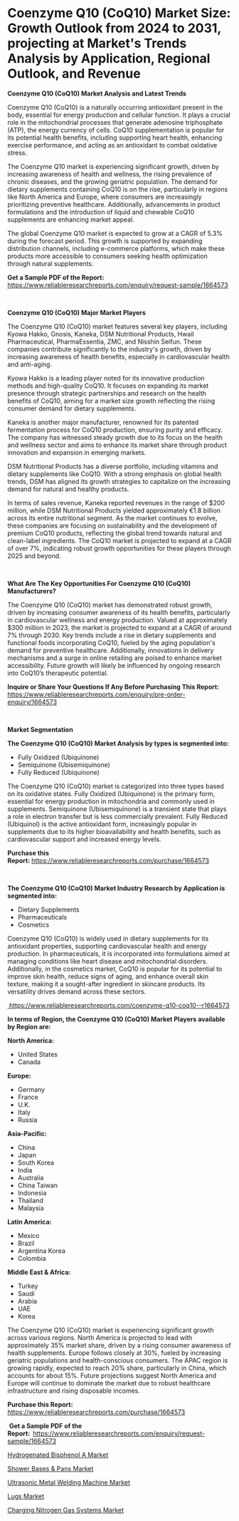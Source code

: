 <p><h1>Coenzyme Q10 (CoQ10) Market Size: Growth Outlook from 2024 to 2031, projecting at Market's Trends Analysis by Application, Regional Outlook, and Revenue</h1></p><p><strong>Coenzyme Q10 (CoQ10) Market Analysis and Latest Trends</strong></p>
<p><p>Coenzyme Q10 (CoQ10) is a naturally occurring antioxidant present in the body, essential for energy production and cellular function. It plays a crucial role in the mitochondrial processes that generate adenosine triphosphate (ATP), the energy currency of cells. CoQ10 supplementation is popular for its potential health benefits, including supporting heart health, enhancing exercise performance, and acting as an antioxidant to combat oxidative stress.</p><p>The Coenzyme Q10 market is experiencing significant growth, driven by increasing awareness of health and wellness, the rising prevalence of chronic diseases, and the growing geriatric population. The demand for dietary supplements containing CoQ10 is on the rise, particularly in regions like North America and Europe, where consumers are increasingly prioritizing preventive healthcare. Additionally, advancements in product formulations and the introduction of liquid and chewable CoQ10 supplements are enhancing market appeal.</p><p>The global Coenzyme Q10 market is expected to grow at a CAGR of 5.3% during the forecast period. This growth is supported by expanding distribution channels, including e-commerce platforms, which make these products more accessible to consumers seeking health optimization through natural supplements.</p></p>
<p><strong>Get a Sample PDF of the Report:&nbsp;</strong> <a href="https://www.reliableresearchreports.com/enquiry/request-sample/1664573?utm_campaign=24&utm_medium=2&utm_source=Github&utm_content=ia&utm_term=16122024&utm_id=coenzyme-q10-coq10">https://www.reliableresearchreports.com/enquiry/request-sample/1664573</a></p>
<p>&nbsp;</p>
<p><strong>Coenzyme Q10 (CoQ10) Major Market Players</strong></p>
<p><p>The Coenzyme Q10 (CoQ10) market features several key players, including Kyowa Hakko, Gnosis, Kaneka, DSM Nutritional Products, Hwail Pharmaceutical, PharmaEssentia, ZMC, and Nisshin Seifun. These companies contribute significantly to the industry's growth, driven by increasing awareness of health benefits, especially in cardiovascular health and anti-aging.</p><p>Kyowa Hakko is a leading player noted for its innovative production methods and high-quality CoQ10. It focuses on expanding its market presence through strategic partnerships and research on the health benefits of CoQ10, aiming for a market size growth reflecting the rising consumer demand for dietary supplements.</p><p>Kaneka is another major manufacturer, renowned for its patented fermentation process for CoQ10 production, ensuring purity and efficacy. The company has witnessed steady growth due to its focus on the health and wellness sector and aims to enhance its market share through product innovation and expansion in emerging markets.</p><p>DSM Nutritional Products has a diverse portfolio, including vitamins and dietary supplements like CoQ10. With a strong emphasis on global health trends, DSM has aligned its growth strategies to capitalize on the increasing demand for natural and healthy products. </p><p>In terms of sales revenue, Kaneka reported revenues in the range of $200 million, while DSM Nutritional Products yielded approximately €1.8 billion across its entire nutritional segment. As the market continues to evolve, these companies are focusing on sustainability and the development of premium CoQ10 products, reflecting the global trend towards natural and clean-label ingredients. The CoQ10 market is projected to expand at a CAGR of over 7%, indicating robust growth opportunities for these players through 2025 and beyond.</p></p>
<p>&nbsp;</p>
<p><strong>What Are The Key Opportunities For Coenzyme Q10 (CoQ10) Manufacturers?</strong></p>
<p><p>The Coenzyme Q10 (CoQ10) market has demonstrated robust growth, driven by increasing consumer awareness of its health benefits, particularly in cardiovascular wellness and energy production. Valued at approximately $300 million in 2023, the market is projected to expand at a CAGR of around 7% through 2030. Key trends include a rise in dietary supplements and functional foods incorporating CoQ10, fueled by the aging population's demand for preventive healthcare. Additionally, innovations in delivery mechanisms and a surge in online retailing are poised to enhance market accessibility. Future growth will likely be influenced by ongoing research into CoQ10’s therapeutic potential.</p></p>
<p><strong>Inquire or Share Your Questions If Any Before Purchasing This Report:</strong> <a href="https://www.reliableresearchreports.com/enquiry/pre-order-enquiry/1664573?utm_campaign=24&utm_medium=2&utm_source=Github&utm_content=ia&utm_term=16122024&utm_id=coenzyme-q10-coq10">https://www.reliableresearchreports.com/enquiry/pre-order-enquiry/1664573</a></p>
<p>&nbsp;</p>
<p><strong>Market Segmentation</strong></p>
<p><strong>The Coenzyme Q10 (CoQ10) Market Analysis by types is segmented into:</strong></p>
<p><ul><li>Fully Oxidized (Ubiquinone)</li><li>Semiquinone (Ubisemiquinone)</li><li>Fully Reduced (Ubiquinone)</li></ul></p>
<p><p>The Coenzyme Q10 (CoQ10) market is categorized into three types based on its oxidative states. Fully Oxidized (Ubiquinone) is the primary form, essential for energy production in mitochondria and commonly used in supplements. Semiquinone (Ubisemiquinone) is a transient state that plays a role in electron transfer but is less commercially prevalent. Fully Reduced (Ubiquinol) is the active antioxidant form, increasingly popular in supplements due to its higher bioavailability and health benefits, such as cardiovascular support and increased energy levels.</p></p>
<p><strong>Purchase this Report:&nbsp;</strong><a href="https://www.reliableresearchreports.com/purchase/1664573?utm_campaign=24&utm_medium=2&utm_source=Github&utm_content=ia&utm_term=16122024&utm_id=coenzyme-q10-coq10">https://www.reliableresearchreports.com/purchase/1664573</a></p>
<p>&nbsp;</p>
<p><strong>The Coenzyme Q10 (CoQ10) Market Industry Research by Application is segmented into:</strong></p>
<p><ul><li>Dietary Supplements</li><li>Pharmaceuticals</li><li>Cosmetics</li></ul></p>
<p><p>Coenzyme Q10 (CoQ10) is widely used in dietary supplements for its antioxidant properties, supporting cardiovascular health and energy production. In pharmaceuticals, it is incorporated into formulations aimed at managing conditions like heart disease and mitochondrial disorders. Additionally, in the cosmetics market, CoQ10 is popular for its potential to improve skin health, reduce signs of aging, and enhance overall skin texture, making it a sought-after ingredient in skincare products. Its versatility drives demand across these sectors.</p></p>
<p><a href="https://www.reliableresearchreports.com/coenzyme-q10-coq10--r1664573?utm_campaign=24&utm_medium=2&utm_source=Github&utm_content=ia&utm_term=16122024&utm_id=coenzyme-q10-coq10">&nbsp;https://www.reliableresearchreports.com/coenzyme-q10-coq10--r1664573</a></p>
<p><strong>In terms of Region, the Coenzyme Q10 (CoQ10) Market Players available by Region are:</strong></p>
<p>
    <p> <strong> North America: </strong>
        <ul>
            <li>United States</li>
            <li>Canada</li>
        </ul>
        </p> 
    <p> <strong> Europe: </strong>
        <ul>
            <li>Germany</li>
            <li>France</li>
            <li>U.K.</li>
            <li>Italy</li>
            <li>Russia</li>
        </ul>
        </p> 
    <p> <strong> Asia-Pacific: </strong>
        <ul>
            <li>China</li>
            <li>Japan</li>
            <li>South Korea</li>
            <li>India</li>
            <li>Australia</li>
            <li>China Taiwan</li>
            <li>Indonesia</li>
            <li>Thailand</li>
            <li>Malaysia</li>
        </ul>
        </p> 
    <p> <strong> Latin America: </strong>
        <ul>
            <li>Mexico</li>
            <li>Brazil</li>
            <li>Argentina Korea</li>
            <li>Colombia</li>
        </ul>
        </p> 
    <p> <strong> Middle East & Africa: </strong>
        <ul>
            <li>Turkey</li>
            <li>Saudi</li>
            <li>Arabia</li>
            <li>UAE</li>
            <li>Korea</li>
        </ul>
    </p>
    </p>
<p><p>The Coenzyme Q10 (CoQ10) market is experiencing significant growth across various regions. North America is projected to lead with approximately 35% market share, driven by a rising consumer awareness of health supplements. Europe follows closely at 30%, fueled by increasing geriatric populations and health-conscious consumers. The APAC region is growing rapidly, expected to reach 20% share, particularly in China, which accounts for about 15%. Future projections suggest North America and Europe will continue to dominate the market due to robust healthcare infrastructure and rising disposable incomes.</p></p>
<p><strong>Purchase this Report: </strong><a href="https://www.reliableresearchreports.com/purchase/1664573?utm_campaign=24&utm_medium=2&utm_source=Github&utm_content=ia&utm_term=16122024&utm_id=coenzyme-q10-coq10">https://www.reliableresearchreports.com/purchase/1664573</a></p>
<p>&nbsp;<strong>Get a Sample PDF of the Report:&nbsp;&nbsp;</strong><a href="https://www.reliableresearchreports.com/enquiry/request-sample/1664573?utm_campaign=24&utm_medium=2&utm_source=Github&utm_content=ia&utm_term=16122024&utm_id=coenzyme-q10-coq10">https://www.reliableresearchreports.com/enquiry/request-sample/1664573</a></p>
<p><strong></strong></p>
<p><p><a href="https://www.linkedin.com/pulse/hydrogenated-bisphenol-market-size-growth-analysis-2024-2031-ssvne?utm_campaign=24&utm_medium=2&utm_source=Github&utm_content=ia&utm_term=16122024&utm_id=coenzyme-q10-coq10">Hydrogenated Bisphenol A Market</a></p><p><a href="https://www.linkedin.com/pulse/in-depth-shower-bases-pans-market-report-growth-evaluation-unoxe?utm_campaign=24&utm_medium=2&utm_source=Github&utm_content=ia&utm_term=16122024&utm_id=coenzyme-q10-coq10">Shower Bases & Pans Market</a></p><p><a href="https://www.linkedin.com/pulse/ultrasonic-metal-welding-machine-market-size-share-analysis-n7rpe?utm_campaign=24&utm_medium=2&utm_source=Github&utm_content=ia&utm_term=16122024&utm_id=coenzyme-q10-coq10">Ultrasonic Metal Welding Machine Market</a></p><p><a href="https://www.linkedin.com/pulse/whats-fueling-85-growth-lugs-market-insights-from-2024-2031-aajxe?utm_campaign=24&utm_medium=2&utm_source=Github&utm_content=ia&utm_term=16122024&utm_id=coenzyme-q10-coq10">Lugs Market</a></p><p><a href="https://github.com/elizabethdagraca/Market-Research-Report-List-5/blob/main/charging-nitrogen-gas-systems-market.md?utm_campaign=24&utm_medium=2&utm_source=Github&utm_content=ia&utm_term=16122024&utm_id=coenzyme-q10-coq10">Charging Nitrogen Gas Systems Market</a></p></p>